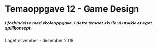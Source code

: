 # Temaoppgave 12 - Game Design 

##### I forbindelse med skoleoppgave. I dette temaet skulle vi utvikle et eget spillkonsept.
Laget november - desember 2018

